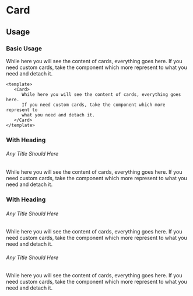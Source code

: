 <script setup>
    import Card from './Card.vue'
</script>

# Card

## Usage

### Basic Usage

<preview>
   <Card>
      While here you will see the content of cards, everything goes here. If you need custom cards, take the component which more represent to what you need and detach it.
   </Card>
</preview>

```vue
<template>
   <Card>
      While here you will see the content of cards, everything goes here. 
      If you need custom cards, take the component which more represent to 
      what you need and detach it.
   </Card>
</template>
```

### With Heading
<preview>
   <Card>
      <h6 class="text-xl">Any Title Should Here</h6>
      While here you will see the content of cards, everything goes here. If you need custom cards, take the component which more represent to what you need and detach it.
   </Card>
</preview>


### With Heading
<preview>
   <Card no-padding>
      <div class="p-6 border-b border-secondary-5">
         <h6 class="text-xl">Any Title Should Here</h6>
         While here you will see the content of cards, everything goes here. If you need custom cards, take the component which more represent to what you need and detach it.
      </div>
      <div class="p-6 border-b border-secondary-10">
         <h6 class="uppercase">Any Title Should Here</h6>
         While here you will see the content of cards, everything goes here. If you need custom cards, take the component which more represent to what you need and detach it.
      </div>
   </Card>
</preview>
